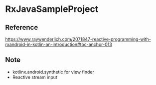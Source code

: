 # RxJavaSampleProject

## Reference
https://www.raywenderlich.com/2071847-reactive-programming-with-rxandroid-in-kotlin-an-introduction#toc-anchor-013

## Note
- kotlinx.android.synthetic for view finder
- Reactive stream input
